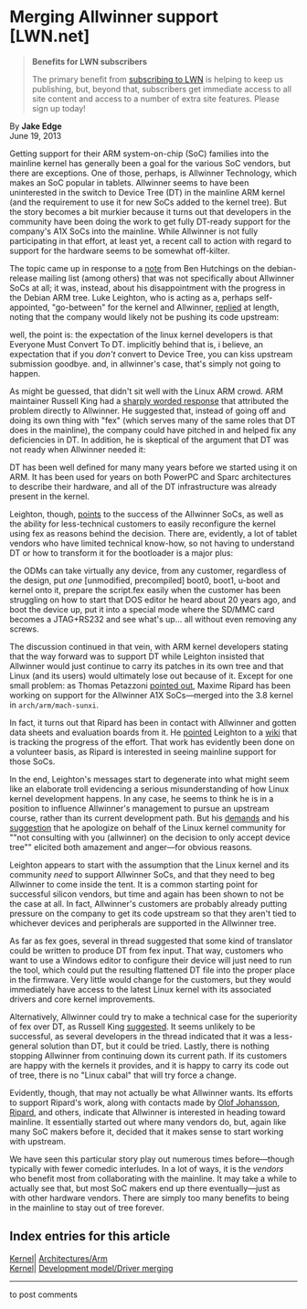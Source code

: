 # Merging Allwinner support [LWN.net]

> **Benefits for LWN subscribers**
> 
> The primary benefit from [subscribing to LWN](/Promo/nst-nag5/subscribe) is helping to keep us publishing, but, beyond that, subscribers get immediate access to all site content and access to a number of extra site features. Please sign up today! 

By **Jake Edge**  
June 19, 2013 

Getting support for their ARM system-on-chip (SoC) families into the mainline kernel has generally been a goal for the various SoC vendors, but there are exceptions. One of those, perhaps, is Allwinner Technology, which makes an SoC popular in tablets. Allwinner seems to have been uninterested in the switch to Device Tree (DT) in the mainline ARM kernel (and the requirement to use it for new SoCs added to the kernel tree). But the story becomes a bit murkier because it turns out that developers in the community have been doing the work to get fully DT-ready support for the company's A1X SoCs into the mainline. While Allwinner is not fully participating in that effort, at least yet, a recent call to action with regard to support for the hardware seems to be somewhat off-kilter. 

The topic came up in response to a [note](/Articles/554821/) from Ben Hutchings on the debian-release mailing list (among others) that was not specifically about Allwinner SoCs at all; it was, instead, about his disappointment with the progress in the Debian ARM tree. Luke Leighton, who is acting as a, perhaps self-appointed, "go-between" for the kernel and Allwinner, [replied](/Articles/554913/) at length, noting that the company would likely not be pushing its code upstream: 

well, the point is: the expectation of the linux kernel developers is that Everyone Must Convert To DT. implicitly behind that is, i believe, an expectation that if you *don't* convert to Device Tree, you can kiss upstream submission goodbye. and, in allwinner's case, that's simply not going to happen. 

As might be guessed, that didn't sit well with the Linux ARM crowd. ARM maintainer Russell King had a [sharply worded response](/Articles/554922/) that attributed the problem directly to Allwinner. He suggested that, instead of going off and doing its own thing with "fex" (which serves many of the same roles that DT does in the mainline), the company could have pitched in and helped fix any deficiencies in DT. In addition, he is skeptical of the argument that DT was not ready when Allwinner needed it: 

DT has been well defined for many many years before we started using it on ARM. It has been used for years on both PowerPC and Sparc architectures to describe their hardware, and all of the DT infrastructure was already present in the kernel. 

Leighton, though, [points](/Articles/554927/) to the success of the Allwinner SoCs, as well as the ability for less-technical customers to easily reconfigure the kernel using fex as reasons behind the decision. There are, evidently, a lot of tablet vendors who have limited technical know-how, so not having to understand DT or how to transform it for the bootloader is a major plus: 

the ODMs can take virtually any device, from any customer, regardless of the design, put *one* [unmodified, precompiled] boot0, boot1, u-boot and kernel onto it, prepare the script.fex easily when the customer has been struggling on how to start that DOS editor he heard about 20 years ago, and boot the device up, put it into a special mode where the SD/MMC card becomes a JTAG+RS232 and see what's up... all without even removing any screws. 

The discussion continued in that vein, with ARM kernel developers stating that the way forward was to support DT while Leighton insisted that Allwinner would just continue to carry its patches in its own tree and that Linux (and its users) would ultimately lose out because of it. Except for one small problem: as Thomas Petazzoni [pointed out](/Articles/554975/), Maxime Ripard has been working on support for the Allwinner A1X SoCs—merged into the 3.8 kernel in `arch/arm/mach-sunxi`. 

In fact, it turns out that Ripard has been in contact with Allwinner and gotten data sheets and evaluation boards from it. He [pointed](/Articles/554983/) Leighton to a [wiki](http://linux-sunxi.org/Linux_mainlining_effort) that is tracking the progress of the effort. That work has evidently been done on a volunteer basis, as Ripard is interested in seeing mainline support for those SoCs. 

In the end, Leighton's messages start to degenerate into what might seem like an elaborate troll evidencing a serious misunderstanding of how Linux kernel development happens. In any case, he seems to think he is in a position to influence Allwinner's management to pursue an upstream course, rather than its current development path. But his [demands](/Articles/554999/) and his [suggestion](/Articles/555004/) that he apologize on behalf of the Linux kernel community for ""not consulting with you (allwinner) on the decision to only accept device tree"" elicited both amazement and anger—for obvious reasons. 

Leighton appears to start with the assumption that the Linux kernel and its community _need_ to support Allwinner SoCs, and that they need to beg Allwinner to come inside the tent. It is a common starting point for successful silicon vendors, but time and again has been shown to not be the case at all. In fact, Allwinner's customers are probably already putting pressure on the company to get its code upstream so that they aren't tied to whichever devices and peripherals are supported in the Allwinner tree. 

As far as fex goes, several in thread suggested that some kind of translator could be written to produce DT from fex input. That way, customers who want to use a Windows editor to configure their device will just need to run the tool, which could put the resulting flattened DT file into the proper place in the firmware. Very little would change for the customers, but they would immediately have access to the latest Linux kernel with its associated drivers and core kernel improvements. 

Alternatively, Allwinner could try to make a technical case for the superiority of fex over DT, as Russell King [suggested](/Articles/555026/). It seems unlikely to be successful, as several developers in the thread indicated that it was a less-general solution than DT, but it could be tried. Lastly, there is nothing stopping Allwinner from continuing down its current path. If its customers are happy with the kernels it provides, and it is happy to carry its code out of tree, there is no "Linux cabal" that will try force a change. 

Evidently, though, that may not actually be what Allwinner wants. Its efforts to support Ripard's work, along with contacts made by [Olof Johansson](/Articles/555037/), [Ripard](/Articles/555039/), and others, indicate that Allwinner is interested in heading toward mainline. It essentially started out where many vendors do, but, again like many SoC makers before it, decided that it makes sense to start working with upstream. 

We have seen this particular story play out numerous times before—though typically with fewer comedic interludes. In a lot of ways, it is the _vendors_ who benefit most from collaborating with the mainline. It may take a while to actually see that, but most SoC makers end up there eventually—just as with other hardware vendors. There are simply too many benefits to being in the mainline to stay out of tree forever. 

  
Index entries for this article  
---  
[Kernel](/Kernel/Index)| [Architectures/Arm](/Kernel/Index#Architectures-Arm)  
[Kernel](/Kernel/Index)| [Development model/Driver merging](/Kernel/Index#Development_model-Driver_merging)  
  


* * *

to post comments 
